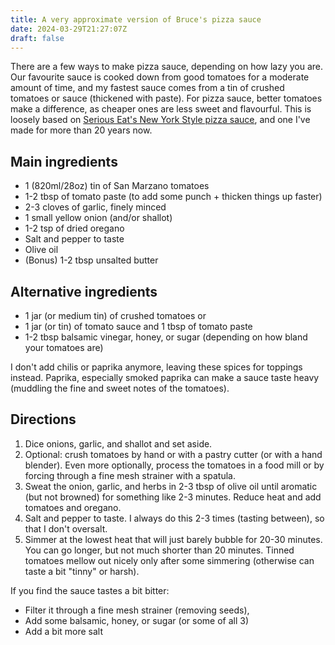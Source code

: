 ```yaml
---
title: A very approximate version of Bruce's pizza sauce
date: 2024-03-29T21:27:07Z
draft: false
---
```


There are a few ways to make pizza sauce, depending on how lazy you are. Our favourite sauce is cooked down from good tomatoes for a moderate amount of time, and my fastest sauce comes from a tin of crushed tomatoes or sauce (thickened with paste). For pizza sauce, better tomatoes make a difference, as cheaper ones are less sweet and flavourful. This is loosely based on [Serious Eat's New York Style pizza sauce](https://www.seriouseats.com/recipes/2010/10/new-york-style-pizza-sauce.html), and one I've made for more than 20 years now.

## Main ingredients

- 1 (820ml/28oz) tin of San Marzano tomatoes
- 1-2 tbsp of tomato paste (to add some punch + thicken things up faster)
- 2-3 cloves of garlic, finely minced
- 1 small yellow onion (and/or shallot)
- 1-2 tsp of dried oregano
- Salt and pepper to taste
- Olive oil
- (Bonus) 1-2 tbsp unsalted butter

## Alternative ingredients

- 1 jar (or medium tin) of crushed tomatoes or
- 1 jar (or tin) of tomato sauce and 1 tbsp of tomato paste
- 1-2 tbsp balsamic vinegar, honey, or sugar (depending on how bland your tomatoes are)

I don't add chilis or paprika anymore, leaving these spices for toppings instead. Paprika, especially smoked paprika can make a sauce taste heavy (muddling the fine and sweet notes of the tomatoes).

## Directions

1.  Dice onions, garlic, and shallot and set aside.
2. Optional: crush tomatoes by hand or with a pastry cutter (or with a hand blender). Even more optionally, process the tomatoes in a food mill or by forcing through a fine mesh strainer with a spatula.
3. Sweat the onion, garlic, and herbs in 2-3 tbsp of olive oil until aromatic (but not browned) for something like 2-3 minutes. Reduce heat and add tomatoes and oregano.
4. Salt and pepper to taste. I always do this 2-3 times (tasting between), so that I don't oversalt.
5. Simmer at the lowest heat that will just barely bubble for 20-30 minutes. You can go longer, but not much shorter than 20 minutes. Tinned tomatoes mellow out nicely only after some simmering (otherwise can taste a bit "tinny" or harsh).

If you find the sauce tastes a bit bitter:

- Filter it through a fine mesh strainer (removing seeds),
- Add some balsamic, honey, or sugar (or some of all 3)
- Add a bit more salt
